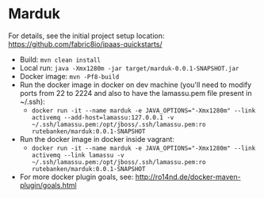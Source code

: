 # Marduk

For details, see the 
initial project setup location:
  https://github.com/fabric8io/ipaas-quickstarts/

* Build: `mvn clean install`
* Local run: `java -Xmx1280m -jar target/marduk-0.0.1-SNAPSHOT.jar`
* Docker image: `mvn -Pf8-build`
* Run the docker image in docker on dev machine (you'll need to modify ports from 22 to 2224 and also to have the lamassu.pem file present in ~/.ssh):
     * `docker run -it --name marduk -e JAVA_OPTIONS="-Xmx1280m" --link activemq --add-host=lamassu:127.0.0.1 -v ~/.ssh/lamassu.pem:/opt/jboss/.ssh/lamassu.pem:ro rutebanken/marduk:0.0.1-SNAPSHOT` 
* Run the docker image in docker inside vagrant:
     * `docker run -it --name marduk -e JAVA_OPTIONS="-Xmx1280m" --link activemq --link lamassu -v ~/.ssh/lamassu.pem:/opt/jboss/.ssh/lamassu.pem:ro rutebanken/marduk:0.0.1-SNAPSHOT`
* For more docker plugin goals, see: http://ro14nd.de/docker-maven-plugin/goals.html